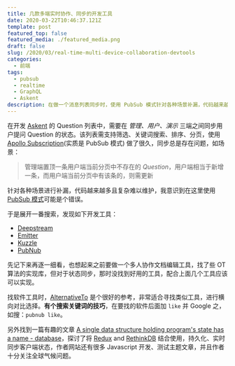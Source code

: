 ```yaml
---
title: 几款多端实时协作、同步的开发工具
date: 2020-03-22T10:46:37.121Z
template: post
featured_top: false
featured_media: ./featured_media.png
draft: false
slug: /2020/03/real-time-multi-device-collaboration-devtools
categories:
  - 前端
tags:
  - pubsub
  - realtime
  - GraphQL
  - Askent
description: 在做一个消息列表同步时，使用 PubSub 模式针对各种场景补漏，代码越来越多且复杂难以维护。展开搜索，发现一些有用的工具
---
```


<!-- endExcerpt -->

在开发 [Askent](/2020/03/askent-give-up-prisma2) 的 Question 列表中，需要在 _管理、用户、演示_ 三端之间同步用户提问 Question 的状态。该列表需支持筛选、关键词搜索、排序、分页，使用 [Apollo Subscription](https://www.apollographql.com/docs/apollo-server/data/subscriptions/)(实质是 PubSub 模式) 做了很久，同步总是存在问题，如场景：

> 管理端置顶一条用户端当前分页中不存在的 _Question_，用户端相当于新增一条，而用户端当前分页中有该条的，则需更新

针对各种场景进行补漏，代码越来越多且复杂难以维护，我意识到在这里使用 [PubSub 模式](https://en.wikipedia.org/wiki/Publish%E2%80%93subscribe_pattern)可能是个错误。

于是展开一番搜索，发现如下开发工具：

- [Deepstream](https://deepstream.io/)
- [Emitter](https://emitter.io)
- [Kuzzle](https://kuzzle.io)
- [PubNub](https://www.pubnub.com)

先记下来再逐一细看，也想起来之前要做一个多人协作文档编辑工具，找了些 OT 算法的实现库，但对于状态同步，那时没找到好用的工具，配合上面几个工具应该可以实现。

找软件工具时，[AlternativeTo](https://alternativeto.net/) 是个很好的参考，非常适合寻找类似工具，进行横向对比选择。**有个搜索关键词的技巧**，在要找的软件后面加 `like` 并 Google 之，如搜：`pubnub like`。

另外找到一篇有趣的文章 [A single data structure holding program's state has a name - database](https://glebbahmutov.com/blog/redux-and-rethinkdb/)，探讨了将 [Redux](https://redux.js.org/) and [RethinkDB](https://rethinkdb.com) 结合使用，持久化、实时同步客户端状态，作者网站还有很多 Javascript 开发、测试主题文章，并且作者十分关注全球气候问题。
